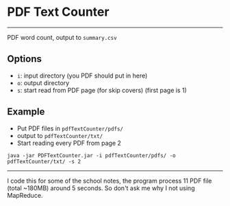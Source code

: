 # PDF Text Counter #
---
PDF word count, output to `summary.csv`

## Options ##
* `i`: input directory (you PDF should put in here)
* `o`: output directory
* `s`: start read from PDF page (for skip covers) (first page is 1)

## Example ##
* Put PDF files in `pdfTextCounter/pdfs/`
* output to `pdfTextCounter/txt/`
* Start reading every PDF from page 2

`java -jar PDFTextCounter.jar -i pdfTextCounter/pdfs/ -o pdfTextCounter/txt/ -s 2`

---
I code this for some of the school notes, the program process 11 PDF file (total ~180MB) around 5 seconds. So don't ask me why I not using MapReduce.
